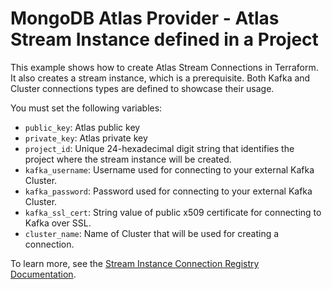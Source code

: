 # MongoDB Atlas Provider - Atlas Stream Instance defined in a Project

This example shows how to create Atlas Stream Connections in Terraform. It also creates a stream instance, which is a prerequisite. Both Kafka and Cluster connections types are defined to showcase their usage.

You must set the following variables:

- `public_key`: Atlas public key
- `private_key`: Atlas  private key
- `project_id`: Unique 24-hexadecimal digit string that identifies the project where the stream instance will be created.
- `kafka_username`: Username used for connecting to your external Kafka Cluster. 
- `kafka_password`: Password used for connecting to your external Kafka Cluster.
- `kafka_ssl_cert`: String value of public x509 certificate for connecting to Kafka over SSL.
- `cluster_name`: Name of Cluster that will be used for creating a connection.

To learn more, see the [Stream Instance Connection Registry Documentation](https://www.mongodb.com/docs/atlas/atlas-sp/manage-processing-instance/#view-connections-in-the-connection-registry).